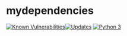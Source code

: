 # mydependencies

            
<a href="https://snyk.io/test/github/jhancia/mydependencies"><img src="https://snyk.io/test/github/jhancia/mydependencies/badge.svg" alt="Known Vulnerabilities" data-canonical-src="https://snyk.io/test/github/jhancia/mydependencies" style="max-width:100%;"></a><a href="https://pyup.io/repos/github/jhancia/mydependencies/"><img src="https://pyup.io/repos/github/jhancia/mydependencies/shield.svg" alt="Updates" /></a>  <a href="https://pyup.io/repos/github/jhancia/mydependencies/"><img src="https://pyup.io/repos/github/jhancia/mydependencies/python-3-shield.svg" alt="Python 3" /></a>


